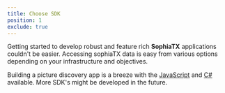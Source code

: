 ```yaml
---
title: Choose SDK
position: 1
exclude: true
---
```


Getting started to develop robust and feature rich **SophiaTX** applications couldn't be easier. Accessing sophiaTX data is easy from various options depending on your infrastructure and objectives.

Building a picture discovery app is a breeze with the [JavaScript](/sdks/#sdks-javascript) and [C#](/sdks/#sdks-dotnet) available. More SDK's might be developed in the future.